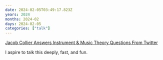 ```yaml
---
date: 2024-02-05T03:49:17.823Z
years: 2024
months: 2024-02
days: 2024-02-05
categories: ["talk"]
---
```

[Jacob Collier Answers Instrument & Music Theory Questions From Twitter](https://www.youtube.com/watch?v=gpjUu2g8fOY)

I aspire to talk this deeply, fast, and fun.
